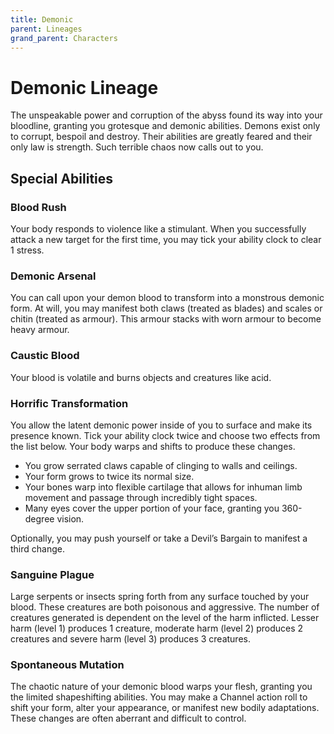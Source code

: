 ```yaml
---
title: Demonic
parent: Lineages
grand_parent: Characters
---
```


# Demonic Lineage
The unspeakable power and corruption of the abyss found its way into your bloodline, granting you grotesque and demonic abilities. Demons exist only to corrupt, bespoil and destroy. Their abilities are greatly feared and their only law is strength. Such terrible chaos now calls out to you.

## Special Abilities

### Blood Rush
Your body responds to violence like a stimulant. When you successfully attack a new target for the first time, you may tick your ability clock to clear 1 stress.

### Demonic Arsenal
You can call upon your demon blood to transform into a monstrous demonic form. At will, you may manifest both claws (treated as blades) and scales or chitin (treated as armour). This armour stacks with worn armour to become heavy armour.

### Caustic Blood
Your blood is volatile and burns objects and creatures like acid.

### Horrific Transformation
You allow the latent demonic power inside of you to surface and make its presence known. Tick your ability clock twice and choose two effects from the list below. Your body warps and shifts to produce these changes.
* You grow serrated claws capable of clinging to walls and ceilings.
* Your form grows to twice its normal size.
* Your bones warp into flexible cartilage that allows for inhuman limb movement and passage through incredibly tight spaces.
* Many eyes cover the upper portion of your face, granting you 360-degree vision.

Optionally, you may push yourself or take a Devil’s Bargain to manifest a third change.

### Sanguine Plague
Large serpents or insects spring forth from any surface touched by your blood. These creatures are both poisonous and aggressive. The number of creatures generated is dependent on the level of the harm inflicted. Lesser harm (level 1) produces 1 creature, moderate harm (level 2) produces 2 creatures and severe harm (level 3) produces 3 creatures.

### Spontaneous Mutation
The chaotic nature of your demonic blood warps your flesh, granting you the limited shapeshifting abilities. You may make a Channel action roll to shift your form, alter your appearance, or manifest new bodily adaptations. These changes are often aberrant and difficult to control.
